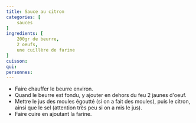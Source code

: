```yaml
---
title: Sauce au citron
categories: [
    sauces
]
ingredients: [
    200gr de beurre,
    2 oeufs,
    une cuillère de farine
]
cuisson: 
qui: 
personnes: 
---
```


* Faire chauffer le beurre environ.
* Quand le beurre est fondu, y ajouter en dehors du feu 2 jaunes d'oeuf.
* Mettre le jus des moules égoutté (si on a fait des moules), puis le citron, ainsi que le sel (attention très peu si on a mis le jus).
* Faire cuire en ajoutant la farine.